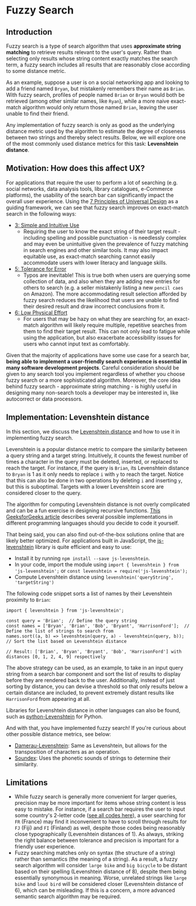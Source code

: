 # Fuzzy Search

## Introduction
Fuzzy search is a type of search algorithm that uses **approximate string matching** to retrieve results relevant to the user's query. Rather than selecting only results whose string content exactly matches the search term, a fuzzy search includes all results that are reasonably close according to some distance metric.

As an example, suppose a user is on a social networking app and looking to add a friend named `Bryan`, but mistakenly remembers their name as `Brian`. With fuzzy search, profiles of people named `Brian` or `Bryan` would both be retrieved (among other similar names, like `Ryan`), while a more naive exact-match algorithm would only return those named `Brian`, leaving the user unable to find their friend.

Any implementation of fuzzy search is only as good as the underlying distance metric used by the algorithm to estimate the degree of closeness between two strings and thereby select results. Below, we will explore one of the most commonly used distance metrics for this task: **Levenshtein distance**.

## Motivation: How does this affect UX?
For applications that require the user to perform a lot of searching (e.g. social networks, data analysis tools, library catalogues, e-Commerce platforms), the usability of the search bar can significantly impact the overall user experience. Using the [7 Principles of Universal Design](https://universaldesign.ie/what-is-universal-design/the-7-principles) as a guiding framework, we can see that fuzzy search improves on exact-match search in the following ways:
- [3: Simple and Intuitive Use](https://universaldesign.ie/what-is-universal-design/the-7-principles/#p3)
  - Requiring the user to know the exact string of their target result - including spelling and possible punctuation - is needlessly complex and may even be unintuitive given the prevalence of fuzzy matching in search engines and other similar tools. It may also impact equitable use, as exact-match searching cannot easily accommodate users with lower literacy and language skills.
- [5: Tolerance for Error](https://universaldesign.ie/what-is-universal-design/the-7-principles/#p5)
  - Typos are inevitable! This is true both when users are querying some collection of data, and also when they are adding new entries for others to search (e.g. a seller mistakenly listing a new `pencil caes` on Amazon). The more accommodating result selection afforded by fuzzy search reduces the likelihood that users are unable to find their desired result and draw incorrect conclusions from it.
- [6: Low Physical Effort](https://universaldesign.ie/what-is-universal-design/the-7-principles/#p6)
  - For users that may be hazy on what they are searching for, an exact-match algorithm will likely require multiple, repetitive searches from them to find their target result. This can not only lead to fatigue while using the application, but also exacerbate accessibility issues for users who cannot input text as comfortably.
 
Given that the majority of applications have some use case for a search bar, **being able to implement a user-friendly search experience is essential in many software development projects**. Careful consideration should be given to any search tool you implement regardless of whether you choose fuzzy search or a more sophisticated algorithm. Moreover, the core idea behind fuzzy search - approximate string matching - is highly useful in designing many non-search tools a developer may be interested in, like autocorrect or data processors.
 
## Implementation: Levenshtein distance
In this section, we discuss the [Levenshtein distance](https://en.wikipedia.org/wiki/Levenshtein_distance) and how to use it in implementing fuzzy search.

Levenshtein is a popular distance metric to compare the similarity between a query string and a target string. Intuitively, it counts the fewest number of times a character in the query must be deleted, inserted, or replaced to reach the target. For instance, if the query is `Brian`, its Levenshtein distance to `Bryan` is 1 as it only needs to replace `i` with `y` to reach the target. Notice that this can also be done in two operations by deleting `i` and inserting `y`, but this is suboptimal. Targets with a lower Levenshtein score are considered closer to the query.

The algorithm for computing Levenshtein distance is not overly complicated and can be a fun exercise in designing recursive functions. [This GeeksforGeeks article](https://www.geeksforgeeks.org/introduction-to-levenshtein-distance/) describes several possible implementations in different programming languages should you decide to code it yourself.

That being said, you can also find out-of-the-box solutions online that are likely better optimized. For applications built in JavaScript, the [js-levenshtein](https://www.npmjs.com/package/js-levenshtein) library is quite efficient and easy to use:
- Install it by running `npm install --save js-levenshtein`.
- In your code, import the module using `import { levenshtein } from 'js-levenshtein';` or `const levenshtein = require('js-levenshtein');`
- Compute Levenshtein distance using `levenshtein('queryString', 'targetString')`

The following code snippet sorts a list of names by their Levenshtein proximity to `Brian`:
```
import { levenshtein } from 'js-levenshtein';

const query = 'Brian';  // Define the query string
const names = ['Bryan', 'Brian', 'Bob', 'Bryant', 'HarrisonFord'];  // Define the list of strings to search from
names.sort((a, b) => levenshtein(query, a) - levenshtein(query, b));  // Sort the list based on Levenshtein distance

// Result: ['Brian', 'Bryan', 'Bryant', 'Bob', 'HarrisonFord'] with distances [0, 1, 2, 4, 9] respectively
```

The above strategy can be used, as an example, to take in an input query string from a search bar component and sort the list of results to display before they are rendered back to the user. Additionally, instead of just sorting by distance, you can devise a threshold so that only results below a certain distance are included, to prevent extremely distant results like `HarrisonFord` from appearing at all.

Libraries for Levenshtein distance in other languages can also be found, such as [python-Levenshtein](https://pypi.org/project/python-Levenshtein/) for Python.

And with that, you have implemented fuzzy search! If you're curious about other possible distance metrics, see below:
- [Damerau-Levenshtein](https://www.geeksforgeeks.org/damerau-levenshtein-distance/): Same as Levenshtein, but allows for the transposition of characters as an operation.
- [Soundex](https://www.geeksforgeeks.org/implement-phonetic-search-in-python-with-soundex-algorithm/): Uses the phonetic sounds of strings to determine their similarity.

## Limitations
- While fuzzy search is generally more convenient for larger queries, precision may be more important for items whose string content is less easy to mistake. For instance, if a search bar requires the user to input some country's 2-letter code ([see all codes here](https://countrycode.org/)), a user searching for `FR` (France) may find it inconvenient to have to scroll through results for `FJ` (Fiji) and `FI` (Finland) as well, despite those codes being reasonably close typographically (Levenshtein distances of 1). As always, striking the right balance between tolerance and precision is important for a friendly user experience.
- Fuzzy searching matches only on syntax (the structure of a string) rather than semantics (the meaning of a string). As a result, a fuzzy search algorithm will consider `large bike` and `big bicycle` to be distant based on their spelling (Levenshtein distance of 8), despite them being essentially synonymous in meaning. Worse, unrelated strings like `large bike` and `loud bird` will be considered closer (Levenshtein distance of 6), which can be misleading. If this is a concern, a more advanced semantic search algorithm may be required.
